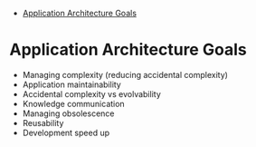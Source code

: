 - [Application Architecture Goals](#application-architecture-goals)

# Application Architecture Goals
- Managing complexity (reducing accidental complexity)
- Application maintainability
- Accidental complexity vs evolvability
- Knowledge communication
- Managing obsolescence
- Reusability
- Development speed up
